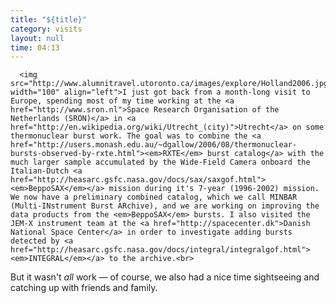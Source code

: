 ```yaml
---
title: "${title}"
category: visits
layout: null
time: 04:13
---
```

<!-- converted from blosxom format post by dkg 22.1.2022 -->
<!-- created by convert.pl on Mon Jan 30 23:11:15 EST 2012 -->
<!-- converted from ../2007/10/netherlands-visit.html -->
<!-- Post timestamp Monday, October 22, 2007 12:13 PM -->
<!-- touch -t 200710221213 -->
<!-- Labels: 2007, thermonuclear bursts, visits -->
      <img src="http://www.alumnitravel.utoronto.ca/images/explore/Holland2006.jpg" width="100" align="left">I just got back from a month-long visit to Europe, spending most of my time working at the <a href="http://www.sron.nl">Space Research Organisation of the Netherlands (SRON)</a> in <a href="http://en.wikipedia.org/wiki/Utrecht_(city)">Utrecht</a> on some thermonuclear burst work. The goal was to combine the <a href="http://users.monash.edu.au/~dgallow/2006/08/thermonuclear-bursts-observed-by-rxte.html"><em>RXTE</em> burst catalog</a> with the much larger sample accumulated by the Wide-Field Camera onboard the Italian-Dutch <a href="http://heasarc.gsfc.nasa.gov/docs/sax/saxgof.html"><em>BeppoSAX</em></a> mission during it's 7-year (1996-2002) mission. We now have a preliminary combined catalog, which we call MINBAR (Multi-INstrument Burst ARchive), and we are working on improving the data products from the <em>BeppoSAX</em> bursts. I also visited the JEM-X instrument team at the <a href="http://spacecenter.dk">Danish National Space Center</a> in order to investigate adding bursts detected by <a href="http://heasarc.gsfc.nasa.gov/docs/integral/integralgof.html"><em>INTEGRAL</em></a> to the archive.<br>
But it wasn't <em>all</em> work &mdash; of course, we also had a nice time sightseeing and catching up with friends and family.
